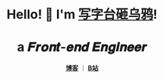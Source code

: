 <h1 align="center"> Hello! 👋  I'm <a href="https://github.com/lxs2048">写字台砸乌鸦</a>!</h1>
<h1 align="center">a 𝑭𝒓𝒐𝒏𝒕-𝒆𝒏𝒅 𝑬𝒏𝒈𝒊𝒏𝒆𝒆𝒓  </h1>

<p align="center">
  <strong><a target="_blank" href="https://guiyexing.site">博客</a></strong> ｜
  <strong><a target="_blank" href="https://space.bilibili.com/396914707">B站</a></strong>
</p>

<!--
**lxs2048/lxs2048** is a ✨ _special_ ✨ repository because its `README.md` (this file) appears on your GitHub profile.

Here are some ideas to get you started:

- 🔭 I’m currently working on ...
- 🌱 I’m currently learning ...
- 👯 I’m looking to collaborate on ...
- 🤔 I’m looking for help with ...
- 💬 Ask me about ...
- 📫 How to reach me: ...
- 😄 Pronouns: ...
- ⚡ Fun fact: ...
-->
